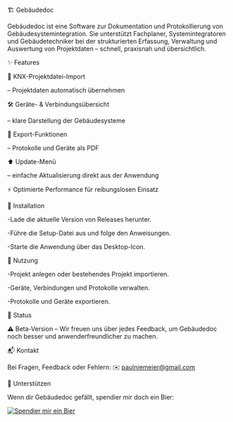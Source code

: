 🏗️ Gebäudedoc

Gebäudedoc ist eine Software zur Dokumentation und Protokollierung von Gebäudesystemintegration.
Sie unterstützt Fachplaner, Systemintegratoren und Gebäudetechniker bei der strukturierten Erfassung, Verwaltung und Auswertung von Projektdaten – schnell, praxisnah und übersichtlich.

✨ Features

🔌 KNX-Projektdatei-Import 

– Projektdaten automatisch übernehmen

🛠 Geräte- & Verbindungsübersicht 

– klare Darstellung der Gebäudesysteme

📑 Export-Funktionen 

– Protokolle und Geräte als PDF

⬆️ Update-Menü 

– einfache Aktualisierung direkt aus der Anwendung

⚡ Optimierte Performance für reibungslosen Einsatz

🚀 Installation

-Lade die aktuelle Version von Releases
 herunter.

-Führe die Setup-Datei aus und folge den Anweisungen.

-Starte die Anwendung über das Desktop-Icon.

📖 Nutzung

-Projekt anlegen oder bestehendes Projekt importieren.

-Geräte, Verbindungen und Protokolle verwalten.

-Protokolle und Geräte exportieren.

🧪 Status

⚠️ Beta-Version – Wir freuen uns über jedes Feedback, um Gebäudedoc noch besser und anwenderfreundlicher zu machen.

📬 Kontakt

Bei Fragen, Feedback oder Fehlern:
✉️ paulniemeier@gmail.com

🍺 Unterstützen

Wenn dir Gebäudedoc gefällt, spendier mir doch ein Bier:  

[![Spendier mir ein Bier](https://img.shields.io/badge/🍺-Spendier%20mir%20ein%20Bier-ffdd00?style=for-the-badge)](https://www.paypal.me/PaulNiemeier)

